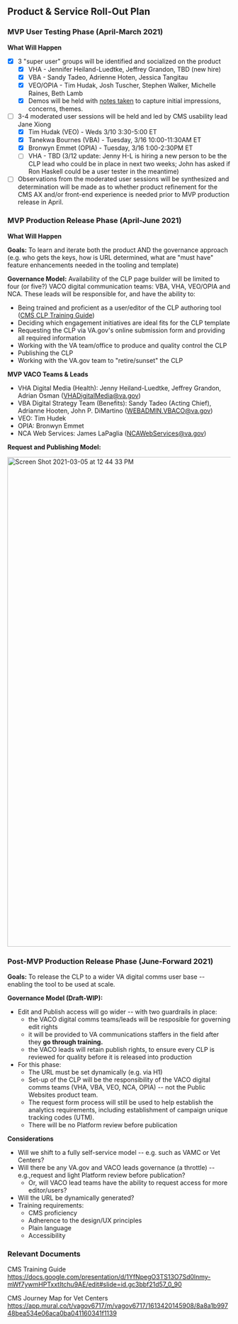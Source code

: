 ## Product & Service Roll-Out Plan

### MVP User Testing Phase (April-March 2021)

**What Will Happen**

 - [X] 3 "super user" groups will be identified and socialized on the product
   - [X] VHA - Jennifer Heiland-Luedtke, Jeffrey Grandon, TBD (new hire)
   - [X] VBA - Sandy Tadeo, Adrienne Hoten, Jessica Tangitau
   - [X] VEO/OPIA - Tim Hudak, Josh Tuscher, Stephen Walker, Michelle Raines, Beth Lamb
   - [X] Demos will be held with [notes taken](https://github.com/department-of-veterans-affairs/va.gov-team/blob/master/products/content/tier-2-content-IA-and-design/campaign-landing-page-templates/Stakeholder%20UAT%20Feedback.md) to capture initial impressions, concerns, themes.
 - [ ] 3-4 moderated user sessions will be held and led by CMS usability lead Jane Xiong
    - [X] Tim Hudak (VEO) - Weds 3/10 3:30-5:00 ET
    - [X] Tanekwa Bournes (VBA) - Tuesday, 3/16 10:00-11:30AM ET
    - [X] Bronwyn Emmet (OPIA) - Tuesday, 3/16 1:00-2:30PM ET
    - [ ] VHA - TBD  (3/12 update: Jenny H-L is hiring a new person to be the CLP lead who could be in place in next two weeks; John has asked if Ron Haskell could be a user tester in the meantime)
 - [ ] Observations from the moderated user sessions will be synthesized and determination will be made as to whether product refinement for the CMS AX and/or front-end experience is needed prior to MVP production release in April.

### MVP Production Release Phase (April-June 2021)

**What Will Happen**

**Goals:** 
To learn and iterate both the product AND the governance approach (e.g. who gets the keys, how is URL determined, what are "must have" feature enhancements needed in the tooling and template)

**Governance Model:**
Availability of the CLP page builder will be limited to four (or five?) VACO digital communication teams: VBA, VHA, VEO/OPIA and NCA.  These leads will be responsible for, and have the ability to:

- Being trained and proficient as a user/editor of the CLP authoring tool ([CMS CLP Training Guide](
https://docs.google.com/presentation/d/1YfNpegO3TS13O7Sd0lnmy-mWf7ywmHPTxxtItchu9AE/edit#slide=id.gc3bbf21d57_0_90))
- Deciding which engagement initiatives are ideal fits for the CLP template
- Requesting the CLP via VA.gov's online submission form and providing all required information
- Working with the VA team/office to produce and quality control the CLP
- Publishing the CLP
- Working with the VA.gov team to "retire/sunset" the CLP

**MVP VACO Teams & Leads**
- VHA Digital Media (Health): Jenny Heiland-Luedtke, Jeffrey Grandon, Adrian Osman (VHADigitalMedia@va.gov)
- VBA Digital Strategy Team (Benefits): Sandy Tadeo (Acting Chief), Adrianne Hooten, John P. DiMartino (WEBADMIN.VBACO@va.gov)
- VEO: Tim Hudek
- OPIA: Bronwyn Emmet
- NCA Web Services: James LaPaglia (NCAWebServices@va.gov)

**Request and Publishing Model:** 

<img width="1103" alt="Screen Shot 2021-03-05 at 12 44 33 PM" src="https://user-images.githubusercontent.com/63107147/110153109-9b690800-7db0-11eb-820a-cf4835cab0a5.png">



### Post-MVP Production Release Phase (June-Forward 2021)


**Goals:** 
To release the CLP to a wider VA digital comms user base -- enabling the tool to be used at scale.

**Governance Model (Draft-WIP):**
- Edit and Publish access will go wider --  with two guardrails in place:
  - the VACO digital comms teams/leads will be resposible for governing edit rights
  - it will be provided to VA communications staffers in the field after they **go through training.**
  - the VACO leads will retain publish rights, to ensure every CLP is reviewed for quality before it is released into production
- For this phase:
  - The URL must be set dynamically (e.g. via H1)
  - Set-up of the CLP will be the responsibility of the VACO digital comms teams (VHA, VBA, VEO, NCA, OPIA) -- not the Public Websites product team.
  - The request form process will still be used to help establish the analytics requirements, including establishment of campaign unique tracking codes (UTM). 
  - There will be no Platform review before publication

**Considerations**
- Will we shift to a fully self-service model -- e.g. such as VAMC or Vet Centers?
- Will there be any VA.gov and VACO leads governance (a throttle) -- e.g.,request and light Platform review before publication? 
  - Or, will VACO lead teams have the ability to request access for more editor/users?
- Will the URL be dynamically generated?
- Training requirements: 
  - CMS proficiency
  - Adherence to the design/UX principles
  - Plain language
  - Accessibility

### Relevant Documents

CMS Training Guide
https://docs.google.com/presentation/d/1YfNpegO3TS13O7Sd0lnmy-mWf7ywmHPTxxtItchu9AE/edit#slide=id.gc3bbf21d57_0_90

CMS Journey Map for Vet Centers
https://app.mural.co/t/vagov6717/m/vagov6717/1613420145908/8a8a1b99748bea534e06aca0ba041160341f1139
